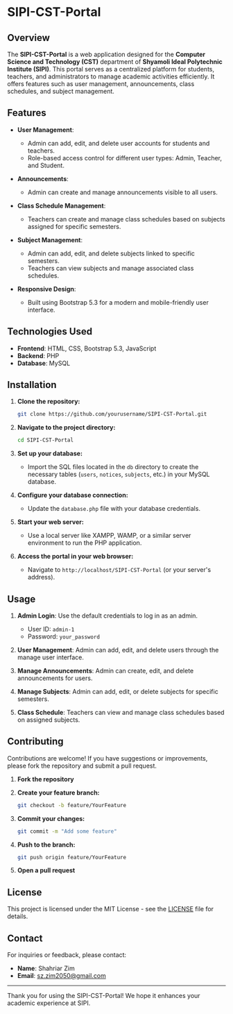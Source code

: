# SIPI-CST-Portal

## Overview

The **SIPI-CST-Portal** is a web application designed for the **Computer Science and Technology (CST)** department of **Shyamoli Ideal Polytechnic Institute (SIPI)**. This portal serves as a centralized platform for students, teachers, and administrators to manage academic activities efficiently. It offers features such as user management, announcements, class schedules, and subject management.

## Features

- **User Management**: 
  - Admin can add, edit, and delete user accounts for students and teachers.
  - Role-based access control for different user types: Admin, Teacher, and Student.

- **Announcements**: 
  - Admin can create and manage announcements visible to all users.

- **Class Schedule Management**: 
  - Teachers can create and manage class schedules based on subjects assigned for specific semesters.

- **Subject Management**: 
  - Admin can add, edit, and delete subjects linked to specific semesters.
  - Teachers can view subjects and manage associated class schedules.

- **Responsive Design**: 
  - Built using Bootstrap 5.3 for a modern and mobile-friendly user interface.

## Technologies Used

- **Frontend**: HTML, CSS, Bootstrap 5.3, JavaScript
- **Backend**: PHP
- **Database**: MySQL

## Installation

1. **Clone the repository:**
   ```bash
   git clone https://github.com/yourusername/SIPI-CST-Portal.git


2. **Navigate to the project directory:**
   ```bash
   cd SIPI-CST-Portal
   ```

3. **Set up your database:**
   - Import the SQL files located in the `db` directory to create the necessary tables (`users`, `notices`, `subjects`, etc.) in your MySQL database.

4. **Configure your database connection:**
   - Update the `database.php` file with your database credentials.

5. **Start your web server:**
   - Use a local server like XAMPP, WAMP, or a similar server environment to run the PHP application.

6. **Access the portal in your web browser:**
   - Navigate to `http://localhost/SIPI-CST-Portal` (or your server's address).

## Usage

1. **Admin Login**: Use the default credentials to log in as an admin.
   - User ID: `admin-1`
   - Password: `your_password`

2. **User Management**: Admin can add, edit, and delete users through the manage user interface.

3. **Manage Announcements**: Admin can create, edit, and delete announcements for users.

4. **Manage Subjects**: Admin can add, edit, or delete subjects for specific semesters.

5. **Class Schedule**: Teachers can view and manage class schedules based on assigned subjects.

## Contributing

Contributions are welcome! If you have suggestions or improvements, please fork the repository and submit a pull request.

1. **Fork the repository**
2. **Create your feature branch:**
   ```bash
   git checkout -b feature/YourFeature
   ```

3. **Commit your changes:**
   ```bash
   git commit -m "Add some feature"
   ```

4. **Push to the branch:**
   ```bash
   git push origin feature/YourFeature
   ```

5. **Open a pull request**

## License

This project is licensed under the MIT License - see the [LICENSE](LICENSE) file for details.

## Contact

For inquiries or feedback, please contact:
- **Name**: Shahriar Zim
- **Email**: sz.zim2050@gmail.com

---

Thank you for using the SIPI-CST-Portal! We hope it enhances your academic experience at SIPI.
```

